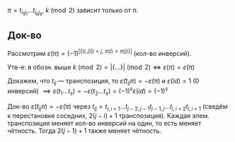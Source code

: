 $\pi=t_{i_{1}j_{1}}\dots t_{i_{k}j_{k}}$, $k\pmod{2}$ зависит только от $\pi$.
## Док-во

Рассмотрим $\widetilde{\varepsilon}(\pi)=(-1)^{|\{ (i, j)|i<j,\ \pi(i)>\pi(j) \}|}$ (кол-во инверсий).

Утв-е: в обозн. выше $k\pmod{2}=|\{ \dots \}|\pmod{2}\iff \varepsilon(\pi)=\widetilde{\varepsilon}(\pi)$

Докажем, что $t_{ij}$ — транспозиция, то $\widetilde{\varepsilon}(t_{ij}\pi)=-\widetilde{\varepsilon}(\pi)$ и $\widetilde{\varepsilon}(id)=1$ (0 инверсий) $\implies \varepsilon(t_{1}\dots t_{s})=-\varepsilon(t_{2}\dots t_{s})=(-1)^{s}\varepsilon(id)=(-1)^{s}$

Док-во $\widetilde{\varepsilon}(t_{ij}\pi)=-\widetilde{\varepsilon}(\pi)$ через $t_{ij}=t_{i,i+1}\dots t_{j-2, j-1}t_{j-1, j}\dots t_{i,i+2}t_{i,i+1}$ (сведём к перестановке соседних, $2(j-i)+1$ транспозиция). Каждая элем. транспозиция меняет кол-во инверсий на один, то есть меняет чётность. Тогда $2(j-1)+1$ также меняет чётность.